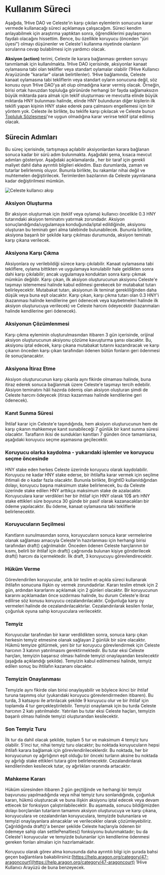 # Kullanım Süreci

Aşağıda, 1Hive DAO ve Celeste'in karşı çıkılan eylemlerin sonucuna karar vermede kullanacağı süreci açıklamaya çalışacağım. Süreci kendim anlayabilmek için araştırma yaptıktan sonra, öğrendiklerimi paylaşmanın faydalı olacağını hissettim. Bence, bu özellikle koruyucu \(önceden "jüri üyesi"\) olmayı düşünenler ve Celeste'i kullanma niyetinde olanların sorularına cevap bulabilmesi için yardımcı olacak.

**Aksiyon \(action\)** terimi, Celeste ile karara bağlanması gereken soruyu tanımlamak için kullanılmakta. 1Hive DAO içerisinde, aksiyonlar kanaat oylamasına tabi olan teklifler veya standart oylamalar olabilir \(1Hive Kullanıcı Arayüzünde "kararlar" olarak belirtilenler\). 1Hive bağlamında, Celeste kanaat oylamasına tabi tekliflerin veya standart oyların sonucuna değil, söz konusu oyun 1Hive DAO'ya ait olup olmadığına karar vermiş olacak. Örneğin, birisi ortak havuzdan topluluğa görünürde herhangi bir fayda sağlamaksızın büyük miktarda para almak için teklif oluşturması ve mevcutta elinde büyük miktarda HNY bulunması halinde, elinde HNY bulunduran diğer kişilerin ilk teklifi yapan kişinin HNY stake ederek para çalmasını engellemesi için bir yöntem yok. Celeste ile birlikte, bu teklife karşı çıkılacak ve Celeste bunun [Topluluk Sözleşmesi](../../community-covenant.md)'ne uygun olmadığına karar verirse teklif iptal edilmiş olacak.

## Sürecin Adımları

Bu süreç içerisinde, tartışmaya açılabilir aksiyonlardan karara bağlanan sonuca kadar bir sürü adım bulunmakta. Aşağıdaki şema, kısaca mevcut adımları gösteriyor. Aşağıdaki açıklamalarda , her bir taraf için gerekli maliyet dahil daha ayrıntılı bilgileri ekledim. Bazı durumlarda, zaman ve tutarlar belirlenmiş oluyor. Bununla birlikte, bu rakamlar nihai değil ve muhtemelen değiştirilecek. Terimlerden bazılarının da Celeste yayınlanana kadar değiştirilmesi mümkün.

![Celeste kullan&#x131;c&#x131; ak&#x131;&#x15F;&#x131;](https://forum.1hive.org/uploads/default/optimized/1X/f5ac9f29b90317689b95d93e6a4242e046852468_2_207x500.png)

### Aksiyon Oluşturma

Bir aksiyon oluşturmak için \(teklif veya oylama\) kullanıcı öncelikle 0.3 HNY tutarındaki aksiyon teminatını yatırmak zorundadır. Aksiyon sonuçlandığında/uygulamaya konduğunda/iptal edildiğinde, aksiyonu oluşturan bu teminatı geri alma talebinde bulunabilecek. Bununla birlikte, aksiyona başarılı bir şekilde karşı çıkılması durumunda, aksiyon teminatı karşı çıkana verilecek.

### Aksiyona Karşı Çıkma

Aksiyonlara oy verilebildiği sürece karşı çıkılabilir. Kanaat oylamasına tabi tekliflere, oylama bittikten ve uygulamaya konulabilir hale geldikten sonra dahi karşı çıkılabilir; ancak uygulamaya konduktan sonra karşı çıkmak mümkün değildir. Karşı çıkan, ilk aksiyon oluşturucunun aksiyonu Celeste'e taşımayı istememesi halinde kabul edilmesi gerekecek bir mutabakat tutarı belirleyecektir. Mutabakat tutarı, aksiyonun ilk teminat gerekliliğinden daha düşük veya buna eşit olacaktır. Karşı çıkan, karşı çıkma tutarı olan 0.3 HNY'i \(kazanması halinde kendilerine geri ödenecek veya kaybetmeleri halinde ilk aksiyon oluşturucuya verilecek\) ve Celeste harcını ödeyecektir \(kazanmaları halinde kendilerine geri ödenecek\).

### Aksiyonun Çözümlenmesi

Karşı çıkma eyleminin oluşturulmasından itibaren 3 gün içerisinde, orijinal aksiyon oluşturucunun aksiyonu çözüme kavuşturma şansı olacaktır. Bu, aksiyonu iptal edecek, karşı çıkana mutabakat tutarını kazandıracak ve karşı çıkanın önceden karşı çıkan tarafından ödenen bütün fonların geri ödenmesi ile sonuçlanacaktır.

### Aksiyona İtiraz Etme

Aksiyon oluşturucunun karşı çıkanla aynı fikirde olmaması halinde, buna itiraz ederek sonuca bağlanmak üzere Celeste'e taşımayı tercih edebilir. Aksiyon teminatını hâli hazırda ödemiş olan aksiyon oluşturan şimdi de Celeste harcını ödeyecek \(itirazı kazanması halinde kendilerine geri ödenecek\).

### Kanıt Sunma Süresi

İhtilaf karar için Celeste'e taşındığında, hem aksiyon oluşturucunun hem de karşı çıkanın mahkemeye kanıt sunabileceği 7 günlük bir kanıt sunma süresi olacaktır. Tarafların ikisi de sundukları kanıtları 7 günden önce tamamlarsa, aşağıdaki koruyucu seçme aşamasına geçilecektir.

### Koruyucu olarka kaydolma - yukarıdaki işlemler ve koruyucu seçme öncesinde

HNY stake eden herkes Celeste üzerinde koruyucu olarak kaydolabilir. Koruyucu ne kadar HNY stake ederse, bir ihtilafta karar vermek için seçilme ihtimali de o kadar fazla olacaktır. Bununla birlikte, BrightID kullanıldığından dolayı, koruyucu başına maksimum stake belirlenecek, bu da Celeste üzerinde stake edilen HNY arttıkça maksimum stake de azalacaktır. Koruyuculara karar verdikleri her bir ihtilaf için HNY olarak 10$ artı HNY stake ettikleri süre boyunca 30 günde bir pasif olarak kazanacakları bir ödeme yapılacaktır. Bu ödeme, kanaat oylamasına tabi tekliflerle belirlenecektir.

### Koruyucuların Seçilmesi

Kanıtların sunulmasından sonra, koruyucuların sonuca karar vermelerine olanak sağlaması amacıyla Celeste'in hazırlanması için herhangi birisi tarafından draft\(\) çağrılmalıdır. Önceden ödenen Celeste harçlarının bir kısmı, belirli bir ihtilaf için draft\(\) çağrısında bulunan kişiye gönderilecek draft\(\) harcını da içermektedir. İlk draft, 3 koruyucuyu görevlendirecektir.

### Hüküm Verme

Görevlendirilen koruyucular, artık bir teslim et-açıkla süreci kullanarak ihtilafın sonucuna ilişkin oy vermek zorundadırlar. Kararı teslim etmek için 2 gün, ardından kararlarını açıklamak için 2 günleri olacaktır. Bir koruyucunun kararını açıklamadan önce sızdırması halinde, bu durum Celeste'e ibraz edilirse söz konusu koruyucu cezalandırılacaktır. Çoğunluğa karşı oy vermeleri halinde de cezalandırılacaktırlar. Cezalandırılarak kesilen fonlar, çoğunluk oyuna sahip koruyuculara verilecektir.

### Temyiz

Koruyucular tarafından bir karar verdildikten sonra, sonuca karşı çıkan herkesin temyiz etmesine olanak sağlayan 2 günlük bir süre olacaktır. Hükmü temyize götürmek, yeni bir tur koruyucu görevlendirmek için Celeste harcının 3 katının yatırılmasını gerektirmektedir. Bu tutar eksi Celeste harçları, temyizin başarısız olması halinde temyizi onaylayandan kesilecektir \(aşağıda açıklandığı şekilde\). Temyizin kabul edilmemesi halinde, temyiz edilen sonuç bu ihtilafın kazananı olacaktır.

### Temyizin Onaylanması

Temyizle aynı fikirde olan birisi onaylayabilir ve böylece ikinci bir ihtilaf turuna taşınmış olur \(yukarıdaki koruyucu görevlendirmeden itibaren\). Bu turda, 3 katsayısı ile artırılacak şekilde 9 koruyucu olur ve bir ihtilaf için toplamda 4 tur gerçekleştirilebilir. Temyizi onaylamak için bu turda Celeste harcının 2 katı yatırılmalıdır. Yatırılan bu tutar eksi Celeste haçları, temyizin başarılı olması halinde temyizi oluşturandan kesilecektir. 

### Son Temyiz Turu

İlk tur da dahil olacak şekilde, toplam 5 tur ve maksimum 4 temyiz turu olabilir. 5'inci tur, nihai temyiz turu olacaktır; bu noktada koruyucuların hepsi ihtilafı karara bağlamak için görevlendirileceklerdir. Bu noktada, her bir koruyucunun oy ağırlığının eşit olduğu bir önceki turların aksine bu noktada oy ağırlığı stake ettikleri tutara göre belirlenecektir. Cezalandırılarak kendilerinden kesilecek tutar, oy ağırlıkları oranında artacaktır.

### Mahkeme Kararı

Hüküm süresinden itibaren 2 gün geçtiğinde ve herhangi bir temyiz başvurusu yapılmadığında veya nihai temyiz turu sonlandığında, çoğunluk kararı, hükmü oluşturacak ve buna ilişkin aksiyonu iptal edecek veya devam ettiecek bir fonksiyon çalıştırılabilecektir. Bu aşamada, sonucu bildiğimizden dolayı borçlanılan tutarların tamamını aksiyon oluşturucuya ve karşı çıkana, koruyuculara ve cezalandırılan koruyuculara, temyizde bulunanlara ve temyizi onaylayanlara alınacaklar ve verilecekler olarak çözümleyebiliriz. Çağrıldığında draft\(\)'a benzer şekilde Celeste haçlarıyla ödenen bir ödemeye sahip olan settlePenalties\(\) fonksiyonu bulunmaktadır; bu da Celeste'i koruyucular ve temyizde bulunanlar için kendilerine ödenmesi gereken fonları almaları için hazırlamaktadır.

Koruyucu olarak görev alma konusunda daha ayrıntılı bilgi için şurada bahsi geçen bağlantılara bakabilirsiniz:[https://help.aragon.org/category/47-aragoncourt](https://help.aragon.org/category/47-aragoncourt) 1Hive Kullanıcı Arayüzü de buna benzeyecek.

